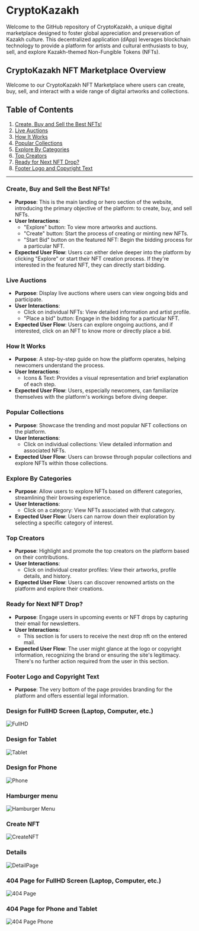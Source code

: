 # CryptoKazakh
Welcome to the GitHub repository of CryptoKazakh, a unique digital marketplace designed to foster global appreciation and preservation of Kazakh culture. This decentralized application (dApp) leverages blockchain technology to provide a platform for artists and cultural enthusiasts to buy, sell, and explore Kazakh-themed Non-Fungible Tokens (NFTs).

## CryptoKazakh NFT Marketplace Overview

Welcome to our CryptoKazakh NFT Marketplace where users can create, buy, sell, and interact with a wide range of digital artworks and collections.

## Table of Contents
1. [Create, Buy and Sell the Best NFTs!](#create-buy-and-sell-the-best-nfts)
2. [Live Auctions](#live-auctions)
3. [How It Works](#how-it-works)
4. [Popular Collections](#popular-collections)
5. [Explore By Categories](#explore-by-categories)
6. [Top Creators](#top-creators)
7. [Ready for Next NFT Drop?](#ready-for-next-nft-drop)
8. [Footer Logo and Copyright Text](#footer-logo-and-copyright-text)

---

### Create, Buy and Sell the Best NFTs!
- **Purpose**: This is the main landing or hero section of the website, introducing the primary objective of the platform: to create, buy, and sell NFTs.
- **User Interactions**: 
  - "Explore" button: To view more artworks and auctions.
  - "Create" button: Start the process of creating or minting new NFTs.
  - "Start Bid" button on the featured NFT: Begin the bidding process for a particular NFT.
- **Expected User Flow**: Users can either delve deeper into the platform by clicking "Explore" or start their NFT creation process. If they're interested in the featured NFT, they can directly start bidding.

### Live Auctions
- **Purpose**: Display live auctions where users can view ongoing bids and participate.
- **User Interactions**: 
  - Click on individual NFTs: View detailed information and artist profile.
  - "Place a bid" button: Engage in the bidding for a particular NFT.
- **Expected User Flow**: Users can explore ongoing auctions, and if interested, click on an NFT to know more or directly place a bid.

### How It Works
- **Purpose**: A step-by-step guide on how the platform operates, helping newcomers understand the process.
- **User Interactions**: 
  - Icons & Text: Provides a visual representation and brief explanation of each step.
- **Expected User Flow**: Users, especially newcomers, can familiarize themselves with the platform's workings before diving deeper.

### Popular Collections
- **Purpose**: Showcase the trending and most popular NFT collections on the platform.
- **User Interactions**: 
  - Click on individual collections: View detailed information and associated NFTs.
- **Expected User Flow**: Users can browse through popular collections and explore NFTs within those collections.

### Explore By Categories
- **Purpose**: Allow users to explore NFTs based on different categories, streamlining their browsing experience.
- **User Interactions**: 
  - Click on a category: View NFTs associated with that category.
- **Expected User Flow**: Users can narrow down their exploration by selecting a specific category of interest.

### Top Creators
- **Purpose**: Highlight and promote the top creators on the platform based on their contributions.
- **User Interactions**: 
  - Click on individual creator profiles: View their artworks, profile details, and history.
- **Expected User Flow**: Users can discover renowned artists on the platform and explore their creations.

### Ready for Next NFT Drop?
- **Purpose**: Engage users in upcoming events or NFT drops by capturing their email for newsletters.
- **User Interactions**: 
  - This section is for users to receive the next drop nft on the entered mail.
- **Expected User Flow**: The user might glance at the logo or copyright information, recognizing the brand or ensuring the site's legitimacy. There's no further action required from the user in this section.

### Footer Logo and Copyright Text
- **Purpose**: The very bottom of the page provides branding for the platform and offers essential legal information.

### Design for FullHD Screen (Laptop, Computer, etc.)
![FullHD](https://github.com/aBacoding/CryptoKazakh/assets/97093590/e0ea8e6c-7124-4872-9513-79c0aa597685)

### Design for Tablet
![Tablet](https://github.com/aBacoding/CryptoKazakh/assets/97093590/70c27cd3-64c6-462f-985a-73e8fc65f435)

### Design for Phone
![Phone](https://github.com/aBacoding/CryptoKazakh/assets/97093590/a0215c56-033e-404f-a009-2343e0697833)

### Hamburger menu
![Hamburger Menu](https://github.com/aBacoding/CryptoKazakh/assets/97093590/437029d4-db40-461f-a76b-28a42e31ec3f)

### Create NFT
![CreateNFT](https://github.com/aBacoding/CryptoKazakh/assets/97093590/2751a6e7-8f36-405a-a11f-8a4a1f8f8154)

### Details
![DetailPage](https://github.com/aBacoding/CryptoKazakh/assets/97093590/818ad0ad-3348-44b7-8e10-5a944fb14e38)

### 404 Page for FullHD Screen (Laptop, Computer, etc.)
![404 Page](https://github.com/aBacoding/CryptoKazakh/assets/97093590/b496bbb6-c0b5-4ff2-88d3-6e1165280444)

### 404 Page for Phone and Tablet
![404 Page Phone](https://github.com/aBacoding/CryptoKazakh/assets/97093590/52433964-646f-4f94-815c-9dd2aaf4328c)
